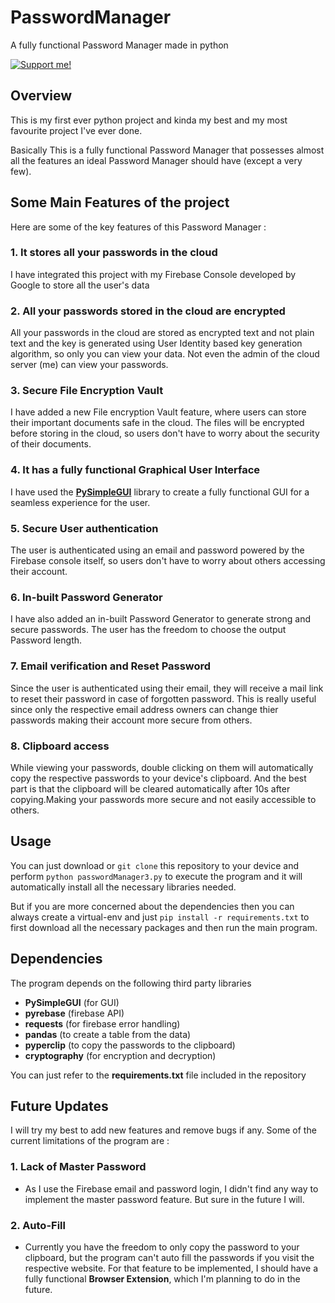 # PasswordManager
A fully functional Password Manager made in python

[![Support me!](https://www.buymeacoffee.com/assets/img/custom_images/orange_img.png)](https://www.buymeacoffee.com/maneeshpradeep)

## Overview
This is my first ever python project and kinda my best and my most favourite project I've ever done.

Basically This is a fully functional Password Manager that possesses almost all the features an ideal Password Manager should have (except a very few).

## Some Main Features of the project
Here are some of the key features of this Password Manager : 
### 1. It stores all your passwords in the **cloud**
  I have integrated this project with my Firebase Console developed by Google to store all the user's data
### 2. All your passwords stored in the cloud are encrypted
  All your passwords in the cloud are stored as encrypted text and not plain text and the key is generated using User Identity based key generation algorithm, so only you can view your data. Not even the admin of the cloud server (me) can view your passwords.
### 3. Secure File Encryption Vault
  I have added a new File encryption Vault feature, where users can store their important documents safe in the cloud. The files will be encrypted before storing in the cloud, so users don't have to worry about the security of their documents.
### 4. It has a fully functional Graphical User Interface
  I have used the [**PySimpleGUI**](https://pysimplegui.readthedocs.io/en/latest/) library to create a fully functional GUI for a seamless experience for the user.
### 5. Secure User authentication
  The user is authenticated using an email and password powered by the Firebase console itself, so users don't have to worry about others accessing their account.
### 6. In-built Password Generator
  I have also added an in-built Password Generator to generate strong and secure passwords. The user has the freedom to choose the output Password length.
### 7. Email verification and Reset Password
  Since the user is authenticated using their email, they will receive a mail link to reset their password in case of forgotten password. This is really useful since only the respective email address owners can change thier passwords making their account more secure from others.
### 8. Clipboard access
  While viewing your passwords, double clicking on them will automatically copy the respective passwords to your device's clipboard. And the best part is that the clipboard will be cleared automatically after 10s after copying.Making your passwords more secure and not easily accessible to others.
  
## Usage
You can just download or `git clone` this repository to your device and perform
`python passwordManager3.py`
to execute the program and it will automatically install all the necessary libraries needed.

But if you are more concerned about the dependencies then you can always create a virtual-env and just
`pip install -r requirements.txt` to first download all the necessary packages and then run the main program.

## Dependencies
The program depends on the following third party libraries
  * **PySimpleGUI** (for GUI)
  * **pyrebase** (firebase API)
  * **requests** (for firebase error handling)
  * **pandas** (to create a table from the data)
  * **pyperclip** (to copy the passwords to the clipboard)
  * **cryptography** (for encryption and decryption)
  
  You can just refer to the **requirements.txt** file included in the repository

## Future Updates
I will try my best to add new features and remove bugs if any.
Some of the current limitations of the program are :
### 1. Lack of Master Password
  * As I use the Firebase email and password login, I didn't find any way to implement the master password feature. But sure in the future I will.
### 2. Auto-Fill
  * Currently you have the freedom to only copy the password to your clipboard, but the program can't auto fill the passwords if you visit the respective website. For that feature to be implemented, I should have a fully functional **Browser Extension**, which I'm planning to do in the future.
